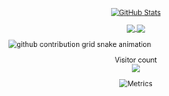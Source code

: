 <p align="center">
  <a href="https://github.com/zlaazlaa">
  <img src="https://github-readme-stats.vercel.app/api?username=zlaazlaa&show_icons=true&count_private=true&theme=default" alt="GitHub Stats" />
  </a>
</p>

<p align="center">
  <a href="https://github.com/zlaazlaa/LRU-cache-implement">
    <img align="center" src="https://github-readme-stats.vercel.app/api/pin/?username=zlaazlaa&repo=LRU-cache-implement&layout=compact&theme=default" />
  </a>
  <a href="https://github.com/zlaazlaa/DWA-">
    <img align="center" src="https://github-readme-stats.vercel.app/api/pin/?username=zlaazlaa&repo=DWA-&layout=compact&theme=default" />
  </a>
</p>

<picture>
  <source media="(prefers-color-scheme: dark)" srcset="https://content.zlaaa.top/zlaazlaa/zlaazlaa/output/github-contribution-grid-snake-dark.svg">
  <source media="(prefers-color-scheme: light)" srcset="https://content.zlaaa.top/zlaazlaa/zlaazlaa/output/github-contribution-grid-snake.svg">
  <img alt="github contribution grid snake animation" src="https://content.zlaaa.top/platane/platane/output/github-contribution-grid-snake.svg">
</picture>
<p align="center"> 
  Visitor count<br>
  <img src="https://profile-counter.glitch.me/zlaazlaa/count.svg" />
</p>
<p align="center">
  <img src="https://content.zlaaa.top/zlaazlaa/zlaazlaa/github-metrics.svg" alt="Metrics">
</p>
